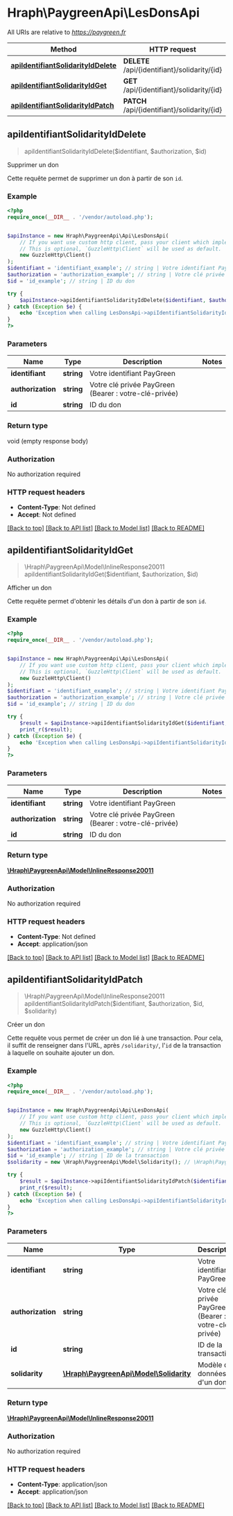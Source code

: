 # Hraph\PaygreenApi\LesDonsApi

All URIs are relative to *https://paygreen.fr*

Method | HTTP request | Description
------------- | ------------- | -------------
[**apiIdentifiantSolidarityIdDelete**](LesDonsApi.md#apiIdentifiantSolidarityIdDelete) | **DELETE** /api/{identifiant}/solidarity/{id} | Supprimer un don
[**apiIdentifiantSolidarityIdGet**](LesDonsApi.md#apiIdentifiantSolidarityIdGet) | **GET** /api/{identifiant}/solidarity/{id} | Afficher un don
[**apiIdentifiantSolidarityIdPatch**](LesDonsApi.md#apiIdentifiantSolidarityIdPatch) | **PATCH** /api/{identifiant}/solidarity/{id} | Créer un don



## apiIdentifiantSolidarityIdDelete

> apiIdentifiantSolidarityIdDelete($identifiant, $authorization, $id)

Supprimer un don

Cette requête permet de supprimer un don à partir de son `id`.

### Example

```php
<?php
require_once(__DIR__ . '/vendor/autoload.php');


$apiInstance = new Hraph\PaygreenApi\Api\LesDonsApi(
    // If you want use custom http client, pass your client which implements `GuzzleHttp\ClientInterface`.
    // This is optional, `GuzzleHttp\Client` will be used as default.
    new GuzzleHttp\Client()
);
$identifiant = 'identifiant_example'; // string | Votre identifiant PayGreen
$authorization = 'authorization_example'; // string | Votre clé privée PayGreen (Bearer : votre-clé-privée)
$id = 'id_example'; // string | ID du don

try {
    $apiInstance->apiIdentifiantSolidarityIdDelete($identifiant, $authorization, $id);
} catch (Exception $e) {
    echo 'Exception when calling LesDonsApi->apiIdentifiantSolidarityIdDelete: ', $e->getMessage(), PHP_EOL;
}
?>
```

### Parameters


Name | Type | Description  | Notes
------------- | ------------- | ------------- | -------------
 **identifiant** | **string**| Votre identifiant PayGreen |
 **authorization** | **string**| Votre clé privée PayGreen (Bearer : votre-clé-privée) |
 **id** | **string**| ID du don |

### Return type

void (empty response body)

### Authorization

No authorization required

### HTTP request headers

- **Content-Type**: Not defined
- **Accept**: Not defined

[[Back to top]](#) [[Back to API list]](../../README.md#documentation-for-api-endpoints)
[[Back to Model list]](../../README.md#documentation-for-models)
[[Back to README]](../../README.md)


## apiIdentifiantSolidarityIdGet

> \Hraph\PaygreenApi\Model\InlineResponse20011 apiIdentifiantSolidarityIdGet($identifiant, $authorization, $id)

Afficher un don

Cette requête permet d'obtenir les détails d'un don à partir de son `id`.

### Example

```php
<?php
require_once(__DIR__ . '/vendor/autoload.php');


$apiInstance = new Hraph\PaygreenApi\Api\LesDonsApi(
    // If you want use custom http client, pass your client which implements `GuzzleHttp\ClientInterface`.
    // This is optional, `GuzzleHttp\Client` will be used as default.
    new GuzzleHttp\Client()
);
$identifiant = 'identifiant_example'; // string | Votre identifiant PayGreen
$authorization = 'authorization_example'; // string | Votre clé privée PayGreen (Bearer : votre-clé-privée)
$id = 'id_example'; // string | ID du don

try {
    $result = $apiInstance->apiIdentifiantSolidarityIdGet($identifiant, $authorization, $id);
    print_r($result);
} catch (Exception $e) {
    echo 'Exception when calling LesDonsApi->apiIdentifiantSolidarityIdGet: ', $e->getMessage(), PHP_EOL;
}
?>
```

### Parameters


Name | Type | Description  | Notes
------------- | ------------- | ------------- | -------------
 **identifiant** | **string**| Votre identifiant PayGreen |
 **authorization** | **string**| Votre clé privée PayGreen (Bearer : votre-clé-privée) |
 **id** | **string**| ID du don |

### Return type

[**\Hraph\PaygreenApi\Model\InlineResponse20011**](../Model/InlineResponse20011.md)

### Authorization

No authorization required

### HTTP request headers

- **Content-Type**: Not defined
- **Accept**: application/json

[[Back to top]](#) [[Back to API list]](../../README.md#documentation-for-api-endpoints)
[[Back to Model list]](../../README.md#documentation-for-models)
[[Back to README]](../../README.md)


## apiIdentifiantSolidarityIdPatch

> \Hraph\PaygreenApi\Model\InlineResponse20011 apiIdentifiantSolidarityIdPatch($identifiant, $authorization, $id, $solidarity)

Créer un don

Cette requête vous permet de créer un don lié à une transaction. Pour cela, il suffit de renseigner dans l'URL, après `/solidarity/`, l'`id` de la transaction à laquelle on souhaite ajouter un don.

### Example

```php
<?php
require_once(__DIR__ . '/vendor/autoload.php');


$apiInstance = new Hraph\PaygreenApi\Api\LesDonsApi(
    // If you want use custom http client, pass your client which implements `GuzzleHttp\ClientInterface`.
    // This is optional, `GuzzleHttp\Client` will be used as default.
    new GuzzleHttp\Client()
);
$identifiant = 'identifiant_example'; // string | Votre identifiant PayGreen
$authorization = 'authorization_example'; // string | Votre clé privée PayGreen (Bearer : votre-clé-privée)
$id = 'id_example'; // string | ID de la transaction
$solidarity = new \Hraph\PaygreenApi\Model\Solidarity(); // \Hraph\PaygreenApi\Model\Solidarity | Modèle de données d'un don.

try {
    $result = $apiInstance->apiIdentifiantSolidarityIdPatch($identifiant, $authorization, $id, $solidarity);
    print_r($result);
} catch (Exception $e) {
    echo 'Exception when calling LesDonsApi->apiIdentifiantSolidarityIdPatch: ', $e->getMessage(), PHP_EOL;
}
?>
```

### Parameters


Name | Type | Description  | Notes
------------- | ------------- | ------------- | -------------
 **identifiant** | **string**| Votre identifiant PayGreen |
 **authorization** | **string**| Votre clé privée PayGreen (Bearer : votre-clé-privée) |
 **id** | **string**| ID de la transaction |
 **solidarity** | [**\Hraph\PaygreenApi\Model\Solidarity**](../Model/Solidarity.md)| Modèle de données d&#39;un don. |

### Return type

[**\Hraph\PaygreenApi\Model\InlineResponse20011**](../Model/InlineResponse20011.md)

### Authorization

No authorization required

### HTTP request headers

- **Content-Type**: application/json
- **Accept**: application/json

[[Back to top]](#) [[Back to API list]](../../README.md#documentation-for-api-endpoints)
[[Back to Model list]](../../README.md#documentation-for-models)
[[Back to README]](../../README.md)

